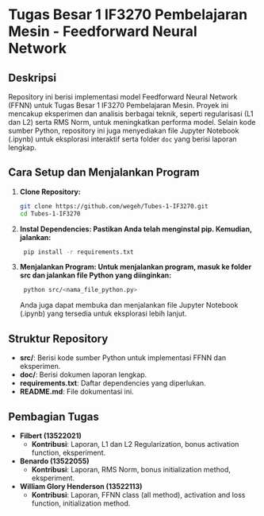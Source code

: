 # Tugas Besar 1 IF3270 Pembelajaran Mesin - Feedforward Neural Network

## Deskripsi
Repository ini berisi implementasi model Feedforward Neural Network (FFNN) untuk Tugas Besar 1 IF3270 Pembelajaran Mesin. Proyek ini mencakup eksperimen dan analisis berbagai teknik, seperti regularisasi (L1 dan L2) serta RMS Norm, untuk meningkatkan performa model. Selain kode sumber Python, repository ini juga menyediakan file Jupyter Notebook (.ipynb) untuk eksplorasi interaktif serta folder `doc` yang berisi laporan lengkap.

## Cara Setup dan Menjalankan Program
1. **Clone Repository:**
   ```bash
   git clone https://github.com/wegeh/Tubes-1-IF3270.git
   cd Tubes-1-IF3270
   ```
2. **Instal Dependencies: Pastikan Anda telah menginstal pip. Kemudian, jalankan:**
   ```bash
    pip install -r requirements.txt
   ```
3. **Menjalankan Program: Untuk menjalankan program, masuk ke folder src dan jalankan file Python yang diinginkan:**
   ```bash
    python src/<nama_file_python.py>
   ```
    Anda juga dapat membuka dan menjalankan file Jupyter Notebook (.ipynb) yang tersedia untuk eksplorasi lebih lanjut.

## Struktur Repository
- **src/**: Berisi kode sumber Python untuk implementasi FFNN dan eksperimen.
- **doc/**: Berisi dokumen laporan lengkap.
- **requirements.txt**: Daftar dependencies yang diperlukan.
- **README.md**: File dokumentasi ini.

## Pembagian Tugas
- **Filbert (13522021)**
  - **Kontribusi**: Laporan, L1 dan L2 Regularization, bonus activation function, eksperiment.
- **Benardo (13522055)**
  - **Kontribusi**: Laporan, RMS Norm, bonus initialization method, eksperiment.
- **William Glory Henderson (13522113)**
  - **Kontribusi**: Laporan, FFNN class (all method), activation and loss function, initialization method.